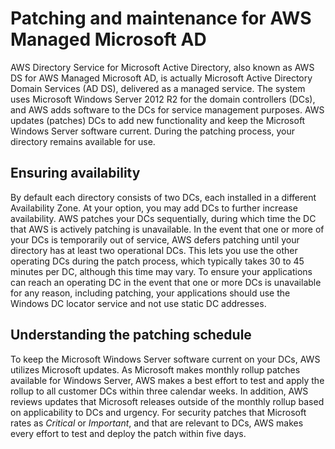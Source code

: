 # Patching and maintenance for AWS Managed Microsoft AD<a name="ms_ad_key_concepts_maintenance"></a>

AWS Directory Service for Microsoft Active Directory, also known as AWS DS for AWS Managed Microsoft AD, is actually Microsoft Active Directory Domain Services \(AD DS\), delivered as a managed service\. The system uses Microsoft Windows Server 2012 R2 for the domain controllers \(DCs\), and AWS adds software to the DCs for service management purposes\. AWS updates \(patches\) DCs to add new functionality and keep the Microsoft Windows Server software current\. During the patching process, your directory remains available for use\.

## Ensuring availability<a name="ensuringavailability"></a>

By default each directory consists of two DCs, each installed in a different Availability Zone\. At your option, you may add DCs to further increase availability\. AWS patches your DCs sequentially, during which time the DC that AWS is actively patching is unavailable\. In the event that one or more of your DCs is temporarily out of service, AWS defers patching until your directory has at least two operational DCs\. This lets you use the other operating DCs during the patch process, which typically takes 30 to 45 minutes per DC, although this time may vary\. To ensure your applications can reach an operating DC in the event that one or more DCs is unavailable for any reason, including patching, your applications should use the Windows DC locator service and not use static DC addresses\.

## Understanding the patching schedule<a name="understandingpatching"></a>

To keep the Microsoft Windows Server software current on your DCs, AWS utilizes Microsoft updates\. As Microsoft makes monthly rollup patches available for Windows Server, AWS makes a best effort to test and apply the rollup to all customer DCs within three calendar weeks\. In addition, AWS reviews updates that Microsoft releases outside of the monthly rollup based on applicability to DCs and urgency\. For security patches that Microsoft rates as *Critical* or *Important*, and that are relevant to DCs, AWS makes every effort to test and deploy the patch within five days\.
